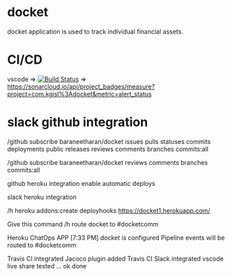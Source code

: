 # docket
docket application is used to track individual financial assets.

# CI/CD
vscode => [![Build Status](https://travis-ci.org/baraneetharan/docket.svg?branch=master)](https://travis-ci.org/baraneetharan/docket) => https://sonarcloud.io/api/project_badges/measure?project=com.kgisl%3Adocket&metric=alert_status

# slack github integration
/github subscribe baraneetharan/docket issues pulls statuses commits deployments public releases reviews comments branches commits:all

/github subscribe baraneetharan/docket reviews comments branches commits:all

github heroku integration enable automatic deploys

slack heroku integration

/h heroku addons:create deployhooks https://docket1.herokuapp.com/

Give this command
/h route docket to #docketcomm

Heroku ChatOps APP [7:33 PM]
docket is configured
Pipeline events will be routed to #docketcomm

Travis CI integrated
Jacoco plugin added
Travis CI Slack integrated
vscode live share tested ...
ok done
